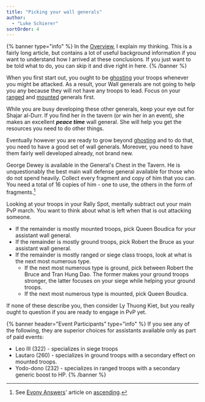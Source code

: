 ```yaml
---
title: "Picking your wall generals"
author: 
  - "Luke Schierer"
sortOrder: 4
---
```


{% banner type="info" %}
In the [Overview][], I explain my thinking.  This is a fairly long article, but
contains a lot of useful background information if you want to understand how I
arrived at these conclusions. If you just want to be told what to do, you can
skip it and dive right in here. 
{% /banner %}

When you first start out, you ought to be [ghosting][] your troops whenever you
might be attacked.  As a result, your Wall generals are not going to help you
any because they will not have any troops to lead. Focus on your [ranged][] and
[mounted][] generals first.

While you are busy developing these other generals, keep your eye out for
Shajar al-Durr.  If you find her in the tavern (or win her in an event), she
makes an excellent _**peace time**_ wall general.  She will help you get the
resources you need to do other things.

Eventually however you are ready to grow beyond [ghosting][] and to do that,
you need to have a good set of wall generals.  Moreover, you need to have them
fairly well developed already, not brand new.

George Dewey is available in the General's Chest in the Tavern.  He is
unquestionably the best main wall defense general available for those who do
not spend heavily.  Collect every fragment and copy of him that you can.  You
need a total of 16 copies of him - one to use, the others in the form of
fragments.[^230107-2]  

Looking at your troops in your Rally Spot, mentally subtract out your main PvP
march. You want to think about what is left when that is out attacking someone.

* If the remainder is mostly mounted troops, pick Queen Boudica for your assistant wall general.
* If the remainder is mostly ground troops, pick Robert the Bruce as your assistant wall general.
* If the remainder is mostly ranged or siege class troops, look at what is the
  next most numerous type.
  * If the next most numerous type is ground, pick between Robert the Bruce and
    Tran Hung Dao.  The former makes your ground troops stronger, the latter
    focuses on your siege while helping your ground troops.
  * If the next most numerous type is mounted, pick Queen Boudica.

If none of these describe you, then consider Ly Thuong Kiet, but you really
ought to question if you are ready to engage in PvP yet.

{% banner header="Event Participants" type="info" %}
If you see any of the following, they are superior choices for assistants available only as part of paid events:
* Leo III (322) - specializes in siege troops
* Lautaro (260) - specializes in ground troops with a secondary effect on mounted troops.
* Yodo-dono (232) - specializes in ranged troops with a secondary generic boost to HP.
{% /banner %}

[^230107-2]: See [Evony Answers][]' article on [ascending][].

[Evony Answers]: <https://www.evonyanswers.com>

[ascending]: <https://www.evonyanswers.com/post/evony-ascending-enhancement-awakened-upgrades>

[ranged]: <ranged>

[Overview]: <overview.md>

[mounted]: <mounted>

[ghosting]: <https://www.evonytkrguide.com/guides/evony-tkr-guide-to-ghosting-troops>
